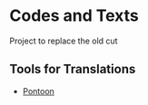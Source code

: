 # Codes and Texts

Project to replace the old cut


## Tools for Translations

* [Pontoon](https://pontoon.mozilla.org)
